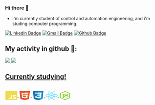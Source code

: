 ### Hi there 😬
- I'm currently student of control and automation engineering, and i'm studing  computer programming.

[![Linkedin Badge](https://img.shields.io/badge/-LinkedIn-0072b1?style=for-the-badge&logo=Linkedin&logoColor=white)](https://www.linkedin.com/in/jo%C3%A3o-luiz-costa-dos-santos-a6a815165/ 'My linkedin')
[![Gmail Badge](https://img.shields.io/badge/-gmail-c14438?style=for-the-badge&logo=Gmail&logoColor=white)](mailto:jxvxluiz@gmail.com 'My email')
[![Github Badge](https://img.shields.io/badge/GitHub-100000?style=for-the-badge&logo=github&logoColor=white)](https://github.com/jaoluiz13)

## My activity in github 👾:
 <div>
  <a href="https://github.com/jaoluiz13">
  <img height="180em" src="https://github-readme-stats.vercel.app/api?username=jaoluiz13&show_icons=true&theme=midnight-purple&include_all_commits=true&count_private=true"/>
  <img height="180em" src="https://github-readme-stats.vercel.app/api/top-langs/?username=jaoluiz13&layout=compact&langs_count=7&theme=midnight-purple"/>
</div>
  
  ## Currently studying!
  
<div style="display: inline_block"><br>
  <img align="center" alt="Js" height="30" width="40" src="https://raw.githubusercontent.com/devicons/devicon/master/icons/javascript/javascript-plain.svg">
  <img align="center" alt="HTML" height="30" width="40" src="https://raw.githubusercontent.com/devicons/devicon/master/icons/html5/html5-original.svg">
  <img align="center" alt="CSS" height="30" width="40" src="https://raw.githubusercontent.com/devicons/devicon/master/icons/css3/css3-original.svg">
  <img align="center" alt="react" height="30" width="40" src="https://raw.githubusercontent.com/devicons/devicon/master/icons/react/react-original.svg">
  <img align="center" alt="nodejs" height="30" width="40" src="https://raw.githubusercontent.com/devicons/devicon/master/icons/nodejs/nodejs-original.svg">
  
  
  
</div>
  
  ##






